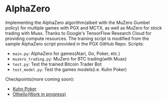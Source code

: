 # AlphaZero
Implementing the AlphaZero algorithm(albeit with the MuZero Gumbel policy) for multiple games with PGX and MCTX, as well as MuZero for stock trading with Muax. Thanks to Google's TensorFlow Research Cloud for providing compute resources. The training script is modified from the sample AlphaZero script provided in the PGX GitHub Repo.
Scripts:
 - ```main.py```: AlphaZero for games(Atari, Go, Poker, etc.)
 - ```muzero_trading.py```: MuZero for BTC trading(with Muax)
 - ```test.py```: Test the trained Bitcoin Trader Bot
 - ```test_model.py```: Test the games models(i.e. Kuhn Poker)


Checkpoints(more coming soon):
 - [Kuhn Poker](https://huggingface.co/sr5434/AlphaZero-Kuhn-Poker)
 - [Othello(Work in progress)](http://huggingface.co/sr5434/alphazero-othello)
